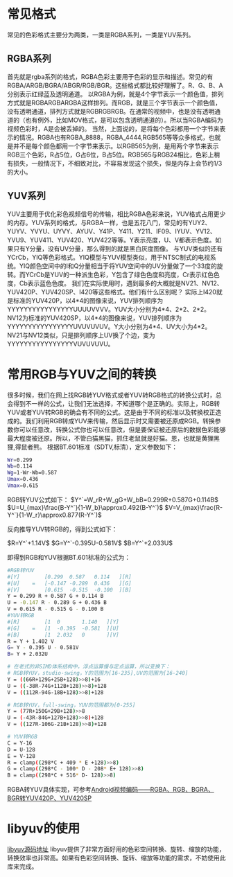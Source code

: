 # 常见格式
常见的色彩格式主要分为两类，一类是RGBA系列，一类是YUV系列。
## RGBA系列
首先就是rgba系列的格式，RGBA色彩主要用于色彩的显示和描述。常见的有RGBA/ARGB/BGRA/ABGR/RGB/BGR。这些格式都比较好理解了。R、G、B、A分别表示红绿蓝及透明通道。
以RGBA为例，就是4个字节表示一个颜色值，排列方式就是RGBARGBARGBA这样排列。而RGB，就是三个字节表示一个颜色值，没有透明通道，排列方式就是RGBRGBRGB。在通常的视频中，也是没有透明通道的（也有例外，比如MOV格式，是可以包含透明通道的）。所以当RGBA编码为视频色彩时，A是会被丢掉的。
当然，上面说的，是将每个色彩都用一个字节来表示的情况。RGBA也有RGBA_8888，RGBA_4444,RGB565等等众多格式，也就是并不是每个颜色都用一个字节来表示。以RGB565为例，是用两个字节来表示RGB三个色彩，R占5位，G占6位，B占5位。RGB565与RGB24相比，色彩上稍有损失，一般情况下，不细致对比，不容易发现这个损失，但是内存上会节约1/3的大小。
## YUV系列
YUV主要用于优化彩色视频信号的传输，相比RGBA色彩来说，YUV格式占用更少的内存。YUV系列的格式，与RGBA一样，也是五花八门，常见的有YUY2、YUYV、YVYU、UYVY、AYUV、Y41P、Y411、Y211、IF09、IYUV、YV12、YVU9、YUV411、YUV420、YUV422等等。Y表示亮度，U、V都表示色度。如果只有Y分量，没有UV分量，那么得到的就是黑白灰度图像。
与YUV类似的还有YCrCb，YIQ等色彩格式。YIQ模型与YUV模型类似，用于NTSC制式的电视系统。YIQ颜色空间中的I和Q分量相当于将YUV空间中的UV分量做了一个33度的旋转。而YCrCb是YUV的一种派生色彩，Y包含了绿色色度和亮度，Cr表示红色色度，Cb表示蓝色色度。
我们在实际使用时，遇到最多的大概就是NV21、NV12、YUV420P、YUV420SP、I420等这些格式。他们有什么区别呢？
实际上I420就是标准的YUV420P，以4\*4的图像来说，YUV排列顺序为YYYYYYYYYYYYYYYYUUUUVVVV。YUV大小分别为4\*4、2\*2、2\*2。
NV12为标准的YUV420SP，以4\*4的图像来说，YUV排列顺序为YYYYYYYYYYYYYYYYUVUVUVUV。Y大小分别为4\*4、UV大小为4\*2。
NV21与NV12类似，只是排列顺序上UV换了个边，变为YYYYYYYYYYYYYYYYVUVUVUVU。


# 常用RGB与YUV之间的转换
很多时候，我们在网上找RGB转YUV格式或者YUV转RGB格式的转换公式时，总会得到不一样的公式，让我们无法选择，不知道哪个是正确的。实际上，RGB转YUV或者YUV转RGB的确会有不同的公式。这是由于不同的标准以及转换校正造成的。我们利用RGB转成YUV来传输，然后显示时又需要被还原成RGB。转换参数你可以任意改，转换公式你也可以任意改，但是要保证被还原后的数据色彩能够最大程度被还原。所以，不管白猫黑猫，抓住老鼠就是好猫。恩，也就是黄狸黑狸,得鼠者熊。
根据BT.601标准（SDTV,标清），定义参数如下：
```bash
Wr=0.299
Wb=0.114
Wg=1-Wr-Wb=0.587
Umax=0.436
Vmax=0.615
```
RGB转YUV公式如下：
$Y^`=W_rR+W_gG+W_bB=0.299R+0.587G+0.114B$
$U=U_{max}\frac{B-Y^`}{1-W_b}\approx0.492(B-Y^`)$
$V=V_{max}\frac{R-Y^`}{1-W_r}\approx0.877(R-Y^`)$

反向推导YUV转RGB的，得到公式如下：

$R=Y^`+1.14V$
$G=Y^`-0.395U-0.581V$
$B=Y^`+2.033U$

即得到RGB和YUV根据BT.601标准的公式为：
```bash
#RGB转YUV
#[Y]        [0.299  0.587   0.114   ][R]
#[U]    =   [-0.147 -0.289  0.436   ][G]
#[V]        [0.615  -0.515  -0.100  ][B]
Y = 0.299 R + 0.587 G + 0.114 B
U = -0.147 R - 0.289 G + 0.436 B 
V = 0.615 R - 0.515 G - 0.100 B
#YUV转RGB
#[R]        [1  0       1.140   ][Y]
#[G]    =   [1  -0.395  -0.581  ][U]
#[B]        [1  2.032   0       ][V]
R = Y + 1.402 V
G= Y - 0.395 U - 0.581V
B= Y + 2.032U

# 在老式的非SIMD体系结构中，浮点运算慢与定点运算，所以变换下：
# RGB转YUV，studio-swing，Y的范围为[16-235],UV的范围为[16-240]
Y = ((66R+129G+25B+128)>>8)+16
U = ((-38R-74G+112B+128)>>8)+128
V = ((112R-94G-18B+128)>>8)+128

# RGB转YUV，full-swing，YUV的范围都为[0-255]
Y = (77R+150G+29B+128)>>8
U = (-43R-84G+127B+128)>>8)+128
V = ((127R-106G-21B+128)>>8)+128

# YUV转RGB
C = Y-16
D = U-128
E = V-128
R = clamp((298*C + 409 * E +128)>>8)
G = clamp((298*C - 100* D - 208* E+ 128)>>8)
B = clamp((298*C + 516* D- 128)>>8)

```

RGBA转YUV具体实现，可参考[Android视频编码——RGBA、RGB、BGRA、BGR转YUV420P、YUV420SP](http://blog.csdn.net/junzia/article/details/54707322)

# libyuv的使用
[libyuv源码地址](https://chromium.googlesource.com/libyuv/libyuv/)
libyuv提供了非常方面好用的色彩空间转换、旋转、缩放的功能，转换效率也非常高。如果有色彩空间转换、旋转、缩放等功能的需求，不妨使用此库来完成。

